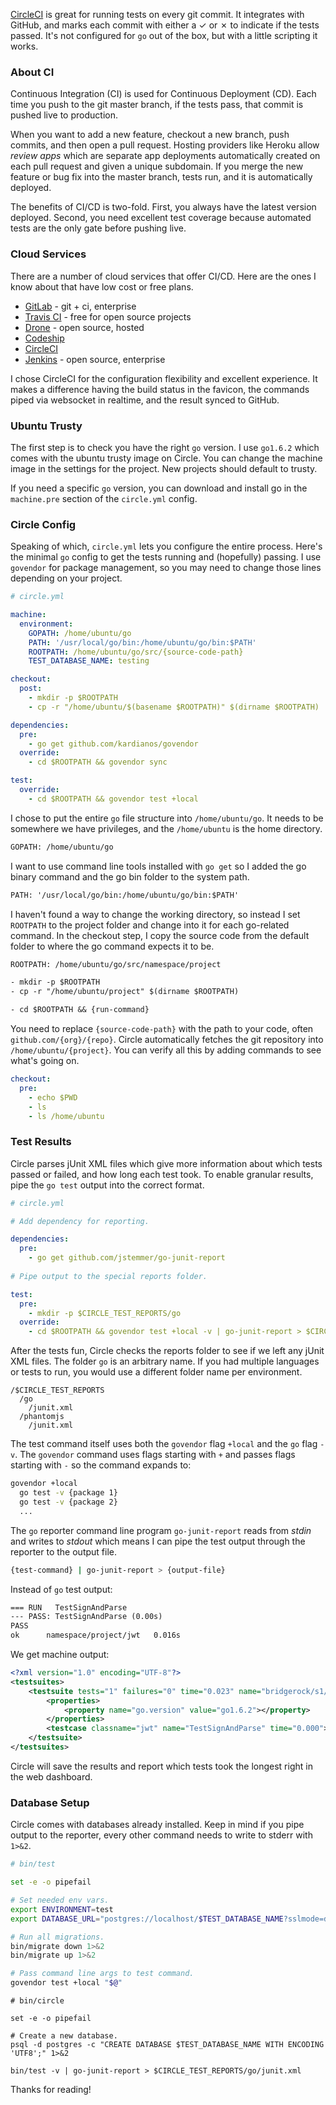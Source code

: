 [CircleCI](https://circleci.com/) is great for running tests on every git commit. It integrates with GitHub, and marks each commit with either a &#x2713; or &#x2717; to indicate if the tests passed. It's not configured for `go` out of the box, but with a little scripting it works. 

### About CI

Continuous Integration (CI) is used for Continuous Deployment (CD). Each time you push to the git master branch, if the tests pass, that commit is pushed live to production. 

When you want to add a new feature, checkout a new branch, push commits, and then open a pull request. Hosting providers like Heroku allow *review apps* which are separate app deployments automatically created on each pull request and given a unique subdomain. If you merge the new feature or bug fix into the master branch, tests run, and it is automatically deployed. 

The benefits of CI/CD is two-fold. First, you always have the latest version deployed. Second, you need excellent test coverage because automated tests are the only gate before pushing live. 

### Cloud Services

There are a number of cloud services that offer CI/CD. Here are the ones I know about that have low cost or free plans. 

* [GitLab](https://about.gitlab.com/) - git + ci, enterprise
* [Travis CI](https://travis-ci.org/) - free for open source projects
* [Drone](https://drone.io/) - open source, hosted
* [Codeship](https://codeship.com/)
* [CircleCI](https://circleci.com/)
* [Jenkins](https://jenkins.io/) - open source, enterprise

I chose CircleCI for the configuration flexibility and excellent experience. It makes a difference having the build status in the favicon, the commands piped via websocket in realtime, and the result synced to GitHub.

### Ubuntu Trusty

The first step is to check you have the right `go` version. I use `go1.6.2` which comes with the ubuntu trusty image on Circle. You can change the machine image in the settings for the project. New projects should default to trusty. 

If you need a specific `go` version, you can download and install go in the `machine.pre` section of the `circle.yml` config.

### Circle Config

Speaking of which, `circle.yml` lets you configure the entire process. Here's the minimal `go` config to get the tests running and (hopefully) passing. I use `govendor` for package management, so you may need to change those lines depending on your project. 

```yml
# circle.yml

machine:
  environment:
    GOPATH: /home/ubuntu/go
    PATH: '/usr/local/go/bin:/home/ubuntu/go/bin:$PATH'
    ROOTPATH: /home/ubuntu/go/src/{source-code-path}
    TEST_DATABASE_NAME: testing

checkout:
  post:
    - mkdir -p $ROOTPATH
    - cp -r "/home/ubuntu/$(basename $ROOTPATH)" $(dirname $ROOTPATH)

dependencies:
  pre: 
    - go get github.com/kardianos/govendor
  override:
    - cd $ROOTPATH && govendor sync

test:
  override:
    - cd $ROOTPATH && govendor test +local
```

I chose to put the entire `go` file structure into `/home/ubuntu/go`. It needs to be somewhere we have privileges, and the `/home/ubuntu` is the home directory.

```txt
GOPATH: /home/ubuntu/go
```

I want to use command line tools installed with `go get` so I added the go binary command and the go bin folder to the system path. 

```txt
PATH: '/usr/local/go/bin:/home/ubuntu/go/bin:$PATH'
```

I haven't found a way to change the working directory, so instead I set `ROOTPATH` to the project folder and change into it for each go-related command. In the checkout step, I copy the source code from the default folder to where the go command expects it to be. 

```txt
ROOTPATH: /home/ubuntu/go/src/namespace/project

- mkdir -p $ROOTPATH
- cp -r "/home/ubuntu/project" $(dirname $ROOTPATH)

- cd $ROOTPATH && {run-command}
```

You need to replace `{source-code-path}` with the path to your code, often `github.com/{org}/{repo}`. Circle automatically fetches the git repository into `/home/ubuntu/{project}`. You can verify all this by adding commands to see what's going on. 

```yml
checkout:
  pre:
    - echo $PWD
    - ls
    - ls /home/ubuntu
```

### Test Results

Circle parses jUnit XML files which give more information about which tests passed or failed, and how long each test took. To enable granular results, pipe the `go test` output into the correct format.

```yml
# circle.yml

# Add dependency for reporting.

dependencies:
  pre:
    - go get github.com/jstemmer/go-junit-report
    
# Pipe output to the special reports folder.

test:
  pre:
    - mkdir -p $CIRCLE_TEST_REPORTS/go
  override:
    - cd $ROOTPATH && govendor test +local -v | go-junit-report > $CIRCLE_TEST_REPORTS/go/junit.xml
```

After the tests fun, Circle checks the reports folder to see if we left any jUnit XML files. The folder `go` is an arbitrary name. If you had multiple languages or tests to run, you would use a different folder name per environment. 

```
/$CIRCLE_TEST_REPORTS
  /go
    /junit.xml
  /phantomjs
    /junit.xml
``` 

The test command itself uses both the `govendor` flag `+local` and the `go` flag `-v`. The `govendor` command uses flags starting with `+` and passes flags starting with `-` so the command expands to:

```sh
govendor +local
  go test -v {package 1}
  go test -v {package 2}
  ...
```

The `go` reporter command line program `go-junit-report` reads from *stdin* and writes to *stdout* which means I can pipe the test output through the reporter to the output file.

```sh
{test-command} | go-junit-report > {output-file}
```

Instead of `go` test output:

```txt
=== RUN   TestSignAndParse
--- PASS: TestSignAndParse (0.00s)
PASS
ok  	namespace/project/jwt	0.016s
```

We get machine output:

```xml
<?xml version="1.0" encoding="UTF-8"?>
<testsuites>
	<testsuite tests="1" failures="0" time="0.023" name="bridgerock/s1/jwt">
		<properties>
			<property name="go.version" value="go1.6.2"></property>
		</properties>
		<testcase classname="jwt" name="TestSignAndParse" time="0.000"></testcase>
	</testsuite>
</testsuites>
```

Circle will save the results and report which tests took the longest right in the web dashboard. 

### Database Setup

Circle comes with databases already installed. Keep in mind if you pipe output to the reporter, every other command needs to write to stderr with `1>&2`.

```sh
# bin/test

set -e -o pipefail

# Set needed env vars.
export ENVIRONMENT=test
export DATABASE_URL="postgres://localhost/$TEST_DATABASE_NAME?sslmode=disable"

# Run all migrations.
bin/migrate down 1>&2
bin/migrate up 1>&2

# Pass command line args to test command.
govendor test +local "$@"
```

```
# bin/circle

set -e -o pipefail

# Create a new database.
psql -d postgres -c "CREATE DATABASE $TEST_DATABASE_NAME WITH ENCODING 'UTF8';" 1>&2

bin/test -v | go-junit-report > $CIRCLE_TEST_REPORTS/go/junit.xml
```

Thanks for reading!
